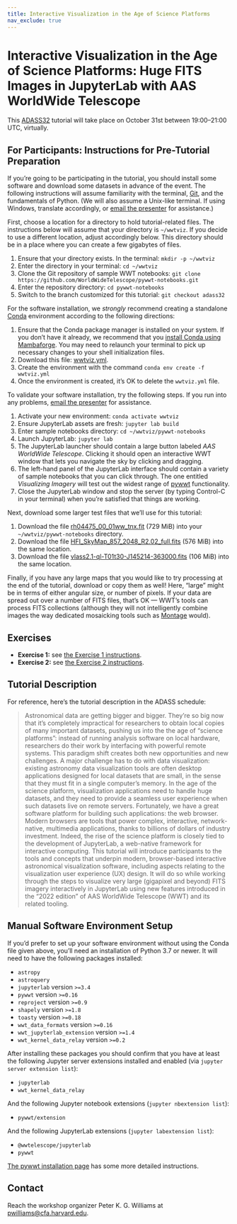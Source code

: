 ```yaml
---
title: Interactive Visualization in the Age of Science Platforms
nav_exclude: true
---
```


# Interactive Visualization in the Age of Science Platforms: Huge FITS Images in JupyterLab with AAS WorldWide Telescope

This [ADASS32] tutorial will take place on October 31st between 19:00–21:00 UTC,
virtually.

[ADASS32]: https://www.adass2022.ca/

## For Participants: Instructions for Pre-Tutorial Preparation

If you’re going to be participating in the tutorial, you should install some
software and download some datasets in advance of the event. The following
instructions will assume familiarity with the terminal, [Git], and the
fundamentals of Python. (We will also assume a Unix-like terminal. If using
Windows, translate accordingly, or [email the presenter](#contact) for
assistance.)

[Git]: https://git-scm.com/

First, choose a location for a directory to hold tutorial-related files. The
instructions below will assume that your directory is `~/wwtviz`. If you decide
to use a different location, adjust accordingly below. This directory should be
in a place where you can create a few gigabytes of files.

1. Ensure that your directory exists. In the terminal: `mkdir -p ~/wwtviz`
1. Enter the directory in your terminal: `cd ~/wwtviz`
1. Clone the Git repository of sample WWT notebooks:
   `git clone https://github.com/WorldWideTelescope/pywwt-notebooks.git`
1. Enter the repository directory: `cd pywwt-notebooks`
1. Switch to the branch customized for this tutorial: `git checkout adass32`

For the software installation, we *strongly* recommend creating a standalone
[Conda] environment according to the following directions:

[Conda]: https://conda.io/

1. Ensure that the Conda package manager is installed on your system. If you
   don’t have it already, we recommend that you [install Conda using
   Mambaforge][install-mf]. You may need to relaunch your terminal to pick
   up necessary changes to your shell initialization files.
1. Download this file: [wwtviz.yml](./wwtviz.yml).
1. Create the environment with the command `conda env create -f wwtviz.yml`
1. Once the environment is created, it’s OK to delete the `wwtviz.yml` file.

[install-mf]: https://github.com/conda-forge/miniforge#install

To validate your software installation, try the following steps. If you run into
any problems, [email the presenter](#contact) for assistance.

1. Activate your new environment: `conda activate wwtviz`
1. Ensure JupyterLab assets are fresh: `jupyter lab build`
1. Enter sample notebooks directory: `cd ~/wwtviz/pywwt-notebooks`
1. Launch JupyterLab: `jupyter lab`
1. The JupyterLab launcher should contain a large button labeled *AAS WorldWide
   Telescope*. Clicking it should open an interactive WWT window that lets you
   navigate the sky by clicking and dragging.
1. The left-hand panel of the JupyterLab interface should contain a variety of
   sample notebooks that you can click through. The one entitled *Visualizing
   Imagery* will test out the widest range of [pywwt] functionality.
1. Close the JupyterLab window and stop the server (by typing Control-C in your
   terminal) when you’re satisfied that things are working.

[pywwt]: https://pywwt.readthedocs.io/

Next, download some larger test files that we’ll use for this tutorial:

1. Download the file [rh04475_00_01ww_tnx.fit] (729 MiB) into your
   `~/wwtviz/pywwt-notebooks` directory.
1. Download the file [HFI_SkyMap_857_2048_R2.02_full.fits] (576 MiB) into the same location.
1. Download the file [vlass2.1-ql-T01t30-J145214-363000.fits] (106 MiB) into the same location.

[rh04475_00_01ww_tnx.fit]: https://data1.wwtassets.org/packages/2022/06_fits_studies/rh04475_00_01ww_tnx.fit
[HFI_SkyMap_857_2048_R2.02_full.fits]: https://irsa.ipac.caltech.edu/data/Planck/release_2/all-sky-maps/maps/HFI_SkyMap_857_2048_R2.02_full.fits
[vlass2.1-ql-T01t30-J145214-363000.fits]: https://data1.wwtassets.org/packages/2022/01_demos/vlass2.1-ql-T01t30-J145214-363000.fits

Finally, if you have any large maps that you would like to try processing at the
end of the tutorial, download or copy them as well! Here, “large” might be in
terms of either angular size, or number of pixels. If your data are spread out
over a number of FITS files, that’s OK — WWT’s tools can process FITS
collections (although they will not intelligently combine images the way
dedicated mosaicking tools such as [Montage] would).

[Montage]: http://montage.ipac.caltech.edu/


## Exercises

- **Exercise 1:** see [the Exercise 1 instructions](./exercise1.md).
- **Exercise 2:** see [the Exercise 2 instructions](./exercise2.md).


## Tutorial Description

For reference, here’s the tutorial description in the ADASS schedule:

> Astronomical data are getting bigger and bigger. They’re so big now that it’s
> completely impractical for researchers to obtain local copies of many
> important datasets, pushing us into the the age of “science platforms”:
> instead of running analysis software on local hardware, researchers do their
> work by interfacing with powerful remote systems. This paradigm shift creates
> both new opportunities and new challenges. A major challenge has to do with
> data visualization: existing astronomy data visualization tools are often
> desktop applications designed for local datasets that are small, in the sense
> that they must fit in a single computer’s memory. In the age of the science
> platform, visualization applications need to handle huge datasets, and they
> need to provide a seamless user experience when such datasets live on remote
> servers. Fortunately, we have a great software platform for building such
> applications: the web browser. Modern browsers are tools that power complex,
> interactive, network-native, multimedia applications, thanks to billions of
> dollars of industry investment. Indeed, the rise of the science platform is
> closely tied to the development of JupyterLab, a web-native framework for
> interactive computing. This tutorial will introduce participants to the tools
> and concepts that underpin modern, browser-based interactive astronomical
> visualization software, including aspects relating to the visualization user
> experience (UX) design. It will do so while working through the steps to
> visualize very large (gigapixel and beyond) FITS imagery interactively in
> JupyterLab using new features introduced in the “2022 edition” of AAS
> WorldWide Telescope (WWT) and its related tooling.


## Manual Software Environment Setup

If you’d prefer to set up your software environment without using the Conda file
given above, you’ll need an installation of Python 3.7 or newer. It will need to
have the following packages installed:

- `astropy`
- `astroquery`
- `jupyterlab` version `>=3.4`
- `pywwt` version `>=0.16`
- `reproject` version `>=0.9`
- `shapely` version `>=1.8`
- `toasty` version `>=0.18`
- `wwt_data_formats` version `>=0.16`
- `wwt_jupyterlab_extension` version `>=1.4`
- `wwt_kernel_data_relay` version `>=0.2`

After installing these packages you should confirm that you have at least the
following Jupyter server extensions installed and enabled (via `jupyter server
extension list`):

- `jupyterlab`
- `wwt_kernel_data_relay`

And the following Jupyter notebook extensions (`jupyter nbextension list`):

- `pywwt/extension`

And the following JupyterLab extensions (`jupyter labextension list`):

- `@wwtelescope/jupyterlab`
- `pywwt`

[The pywwt installation page][pywwt-install] has some more detailed instructions.

[pywwt-install]: https://pywwt.readthedocs.io/en/stable/installation.html


## Contact

Reach the workshop organizer Peter K. G. Williams at <pwilliams@cfa.harvard.edu>.